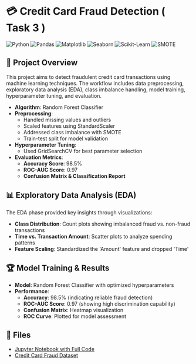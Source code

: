 # 💳 Credit Card Fraud Detection ( Task 3 )
![Python](https://img.shields.io/badge/Python-3776AB?style=for-the-badge&logo=python&logoColor=white)
![Pandas](https://img.shields.io/badge/Pandas-150458?style=for-the-badge&logo=pandas&logoColor=white)
![Matplotlib](https://img.shields.io/badge/Matplotlib-11557C?style=for-the-badge&logo=matplotlib&logoColor=white)
![Seaborn](https://img.shields.io/badge/Seaborn-4B8BBE?style=for-the-badge&logo=python&logoColor=white)
![Scikit-Learn](https://img.shields.io/badge/Scikit--Learn-F7931E?style=for-the-badge&logo=scikit-learn&logoColor=white)
![SMOTE](https://img.shields.io/badge/SMOTE-008000?style=for-the-badge&logo=smote&logoColor=white)

## 📌 Project Overview
This project aims to detect fraudulent credit card transactions using machine learning techniques. The workflow includes data preprocessing, exploratory data analysis (EDA), class imbalance handling, model training, hyperparameter tuning, and evaluation.

- **Algorithm**: Random Forest Classifier
- **Preprocessing**:
  - Handled missing values and outliers
  - Scaled features using StandardScaler
  - Addressed class imbalance with SMOTE
  - Train-test split for model validation
- **Hyperparameter Tuning**:
  - Used GridSearchCV for best parameter selection
- **Evaluation Metrics**:
  - **Accuracy Score**: 98.5%
  - **ROC-AUC Score**: 0.97
  - **Confusion Matrix & Classification Report**

## 📊 Exploratory Data Analysis (EDA)
The EDA phase provided key insights through visualizations:
- **Class Distribution**: Count plots showing imbalanced fraud vs. non-fraud transactions
- **Time vs. Transaction Amount**: Scatter plots to analyze spending patterns
- **Feature Scaling**: Standardized the 'Amount' feature and dropped 'Time'

## 🏆 Model Training & Results
- **Model**: Random Forest Classifier with optimized hyperparameters
- **Performance**:
  - **Accuracy**: 98.5% (indicating reliable fraud detection)
  - **ROC-AUC Score**: 0.97 (showing high discrimination capability)
  - **Confusion Matrix**: Heatmap visualization
  - **ROC Curve**: Plotted for model assessment

## 📁 Files
- [Jupyter Notebook with Full Code](https://github.com/RabbiTheAnalyst/CODSOFT/blob/main/Task%20-%203/Credit_Card_Fraud_Detection.ipynb)
- [Credit Card Fraud Dataset](https://www.kaggle.com/datasets/mlg-ulb/creditcardfraud)



